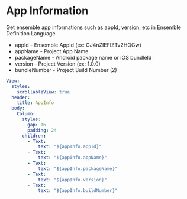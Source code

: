 # App Information

Get ensemble app informations such as appId, version, etc in Ensemble Definition Language

- appId - Ensemble AppId (ex: GJ4nZIEFlZTv2HQGw)
- appName - Project App Name
- packageName - Android package name or iOS bundleId
- version - Project Version (ex: 1.0.0)
- bundleNumber - Project Build Number (2)

```yaml
View:
  styles:
    scrollableView: true
  header:
    title: AppInfo
  body:
    Column:
      styles:
        gap: 16
        padding: 24
      children:
        - Text:
            text: "${appInfo.appId}"
        - Text:
            text: "${appInfo.appName}"
        - Text:
            text: "${appInfo.packageName}"
        - Text:
            text: "${appInfo.version}"
        - Text:
            text: "${appInfo.buildNumber}"
```
